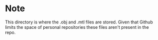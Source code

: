 # Note

This directory is where the .obj and .mtl files are stored. Given that Github limits the space of personal repositories these files aren't present in the repo.
